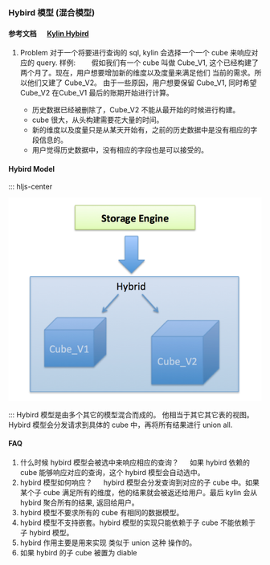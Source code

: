 ### Hybird 模型 (混合模型)
#### 参考文档 &ensp;&ensp; [Kylin Hybird](http://kylin.apache.org/blog/2015/09/25/hybrid-model/)
1. Problem
对于一个将要进行查询的 sql, kylin 会选择一个一个 cube 来响应对应的 query.
样例: 
&ensp;&ensp;&ensp;&ensp;假如我们有一个 cube 叫做 Cube_V1, 这个已经构建了两个月了。现在，用户想要增加新的维度以及度量来满足他们 当前的需求。所以他们又建了 Cube_V2。
由于一些原因，用户想要保留 Cube_V1, 同时希望 Cube_V2 在Cube_V1 最后的账期开始进行计算。    

    * 历史数据已经被删除了，Cube_V2 不能从最开始的时候进行构建。
    * cube 很大，从头构建需要花大量的时间。
    * 新的维度以及度量只是从某天开始有，之前的历史数据中是没有相应的字段信息的。 
    * 用户觉得历史数据中，没有相应的字段也是可以接受的。
#### Hybird Model
::: hljs-center

![HyBird](../../imgs/HyBird.PNG)

:::
Hybird 模型是由多个其它的模型混合而成的。
他相当于其它其它表的视图。 Hybird 模型会分发请求到具体的 cube 中，再将所有结果进行 union all.

#### FAQ
1. 什么时候 hybird 模型会被选中来响应相应的查询？
&ensp;&ensp; 如果 hybird 依赖的 cube 能够响应对应的查询，这个 hybird 模型会自动选中。
2. hybird 模型如何响应？
&ensp;&ensp; hybird 模型会分发查询到对应的子 cube 中。如果某个子 cube 满足所有的维度，他的结果就会被返还给用户。最后 kylin 会从 hybird 聚合所有的结果, 返回给用户。
3. hybird 模型不要求所有的 cube 有相同的数据模型。
4. hybird 模型不支持嵌套。hybird 模型的实现只能依赖于子 cube 不能依赖于 子 hybird 模型。
5. hybird 作用主要是用来实现 类似于 union 这种 操作的。
6. 如果 hybird 的子 cube 被置为 diable